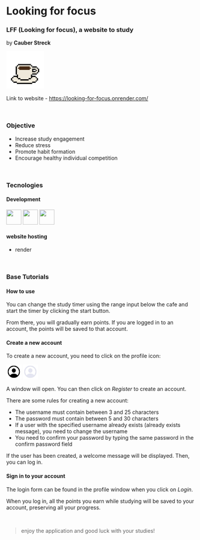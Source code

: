 <link rel="stylesheet" type='text/css' href="https://cdn.jsdelivr.net/gh/devicons/devicon@latest/devicon.min.css" />

# Looking for focus

### LFF (Looking for focus), a website to study

by **Cauber Streck**

<img src='./dist/icon.png' width=100 height=100 />

Link to website - https://looking-for-focus.onrender.com/

<br/>

### Objective
- Increase study engagement
- Reduce stress
- Promote habit formation
- Encourage healthy individual competition

<br/>

### Tecnologies
#### Development
<img src="https://cdn.jsdelivr.net/gh/devicons/devicon@latest/icons/react/react-original.svg" width=40 height=40 />
<img src="https://cdn.jsdelivr.net/gh/devicons/devicon@latest/icons/nodejs/nodejs-original.svg" width=40 height=40 />
<img src="https://cdn.jsdelivr.net/gh/devicons/devicon@latest/icons/mongodb/mongodb-original.svg" width=40 height=40 />

#### website hosting
- render

<br/>

### Base Tutorials
#### How to use
You can change the study timer using the range input below the cafe and start the timer by clicking the start button.

From there, you will gradually earn points. If you are logged in to an account, the points will be saved to that account.

#### Create a new account
To create a new account, you need to click on the profile icon:

<img src='./dist/assets/person-circle-outline-light-fyqLruRZ.png' width=40 height=40 />
<img src='./dist/assets/person-circle-outline-dark-DTKFq1cS.png' width=40 height=40 />

A window will open. You can then click on _Register_ to create an account.

There are some rules for creating a new account:
- The username must contain between 3 and 25 characters
- The password must contain between 5 and 30 characters
- If a user with the specified username already exists (already exists message), you need to change the username
- You need to confirm your password by typing the same password in the confirm password field

If the user has been created, a welcome message will be displayed. Then, you can log in.

#### Sign in to your account
The login form can be found in the profile window when you click on _Login_.

When you log in, all the points you earn while studying will be saved to your account, preserving all your progress.

<br/>

> enjoy the application and good luck with your studies!

<!-- <img src="https://cdn.jsdelivr.net/gh/devicons/devicon@latest/icons/html5/html5-original.svg" width=50 height=50 /> -->